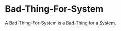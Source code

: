# Bad-Thing-For-System

A Bad-Thing-For-System is a [Bad-Thing](60121.md) for a [System](60052.md).
